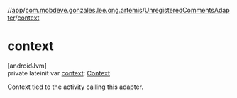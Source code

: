 //[app](../../../index.md)/[com.mobdeve.gonzales.lee.ong.artemis](../index.md)/[UnregisteredCommentsAdapter](index.md)/[context](context.md)

# context

[androidJvm]\
private lateinit var [context](context.md): [Context](https://developer.android.com/reference/kotlin/android/content/Context.html)

Context tied to the activity calling this adapter.
